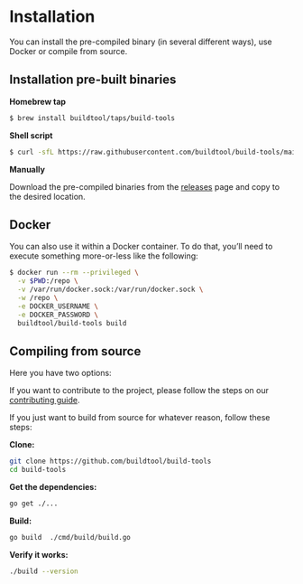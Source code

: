 # Installation

You can install the pre-compiled binary (in several different ways), use Docker or compile from source.

## Installation pre-built binaries
**Homebrew tap**

```sh 
$ brew install buildtool/taps/build-tools
```

**Shell script**
```sh
$ curl -sfL https://raw.githubusercontent.com/buildtool/build-tools/main/install.sh | sh
```
**Manually**

Download the pre-compiled binaries from the [releases](https://github.com/buildtool/build-tools/releases) page and copy to the desired location.

## Docker
You can also use it within a Docker container. To do that, you’ll need to execute something more-or-less like the following:
```sh
$ docker run --rm --privileged \
  -v $PWD:/repo \
  -v /var/run/docker.sock:/var/run/docker.sock \
  -w /repo \
  -e DOCKER_USERNAME \
  -e DOCKER_PASSWORD \
  buildtool/build-tools build
```
      
## Compiling from source

Here you have two options:

If you want to contribute to the project, please follow the
steps on our [contributing guide](/contributing).

If you just want to build from source for whatever reason, follow these steps:

**Clone:**

```sh
git clone https://github.com/buildtool/build-tools
cd build-tools
```

**Get the dependencies:**

```sh
go get ./...
```

**Build:**

```sh
go build  ./cmd/build/build.go
```

**Verify it works:**

```sh
./build --version
```
